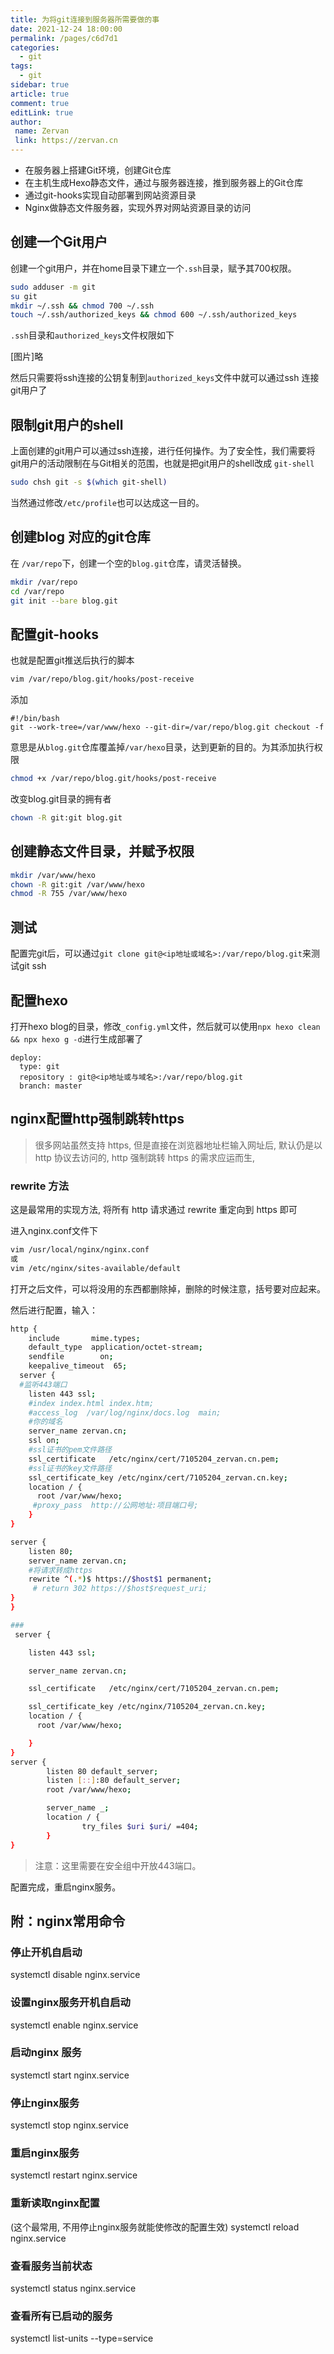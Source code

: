 ```yaml
---
title: 为将git连接到服务器所需要做的事
date: 2021-12-24 18:00:00
permalink: /pages/c6d7d1
categories:
  - git
tags:
  - git
sidebar: true
article: true
comment: true
editLink: true
author:
 name: Zervan
 link: https://zervan.cn
---
```


- 在服务器上搭建Git环境，创建Git仓库
- 在主机生成Hexo静态文件，通过与服务器连接，推到服务器上的Git仓库
- 通过git-hooks实现自动部署到网站资源目录
- Nginx做静态文件服务器，实现外界对网站资源目录的访问

## 创建一个Git用户

创建一个git用户，并在home目录下建立一个`.ssh`目录，赋予其700权限。

```bash
sudo adduser -m git
su git
mkdir ~/.ssh && chmod 700 ~/.ssh
touch ~/.ssh/authorized_keys && chmod 600 ~/.ssh/authorized_keys
```

`.ssh`目录和`authorized_keys`文件权限如下

[图片]略

然后只需要将ssh连接的公钥复制到`authorized_keys`文件中就可以通过ssh 连接git用户了

## 限制git用户的shell

上面创建的git用户可以通过ssh连接，进行任何操作。为了安全性，我们需要将git用户的活动限制在与Git相关的范围，也就是把git用户的shell改成 `git-shell`

```bash
sudo chsh git -s $(which git-shell)
```

当然通过修改`/etc/profile`也可以达成这一目的。

## 创建blog 对应的git仓库

在 `/var/repo`下，创建一个空的`blog.git`仓库，请灵活替换。

```bash
mkdir /var/repo
cd /var/repo
git init --bare blog.git
```

## 配置git-hooks

也就是配置git推送后执行的脚本

```bash
vim /var/repo/blog.git/hooks/post-receive
```

添加

```text
#!/bin/bash
git --work-tree=/var/www/hexo --git-dir=/var/repo/blog.git checkout -f
```

意思是从`blog.git`仓库覆盖掉`/var/hexo`目录，达到更新的目的。为其添加执行权限

```bash
chmod +x /var/repo/blog.git/hooks/post-receive
```

改变blog.git目录的拥有者

```bash
chown -R git:git blog.git
```

## 创建静态文件目录，并赋予权限

```bash
mkdir /var/www/hexo
chown -R git:git /var/www/hexo
chmod -R 755 /var/www/hexo
```

## 测试

配置完git后，可以通过`git clone git@<ip地址或域名>:/var/repo/blog.git`来测试git ssh

## 配置hexo

打开hexo blog的目录，修改`_config.yml`文件，然后就可以使用`npx hexo clean && npx hexo g -d`进行生成部署了

```text
deploy:
  type: git
  repository : git@<ip地址或与域名>:/var/repo/blog.git
  branch: master
```

## nginx配置http强制跳转https

> 很多网站虽然支持 https, 但是直接在浏览器地址栏输入网址后, 默认仍是以 http 协议去访问的, http 强制跳转 https 的需求应运而生, 

### rewrite 方法

这是最常用的实现方法, 将所有 http 请求通过 rewrite 重定向到 https 即可

进入nginx.conf文件下

```bash
vim /usr/local/nginx/nginx.conf
或
vim /etc/nginx/sites-available/default
```

打开之后文件，可以将没用的东西都删除掉，删除的时候注意，括号要对应起来。

然后进行配置，输入：

```bash
http {
    include       mime.types;
    default_type  application/octet-stream;
    sendfile        on;
    keepalive_timeout  65;
  server {
  #监听443端口
    listen 443 ssl;
    #index index.html index.htm;
    #access_log  /var/log/nginx/docs.log  main;
    #你的域名
    server_name zervan.cn; 
    ssl on;
    #ssl证书的pem文件路径
    ssl_certificate   /etc/nginx/cert/7105204_zervan.cn.pem;
    #ssl证书的key文件路径
    ssl_certificate_key /etc/nginx/cert/7105204_zervan.cn.key;
    location / {
      root /var/www/hexo;
     #proxy_pass  http://公网地址:项目端口号;
    }
}

server {
    listen 80;
    server_name zervan.cn;
    #将请求转成https
    rewrite ^(.*)$ https://$host$1 permanent;
     # return 302 https://$host$request_uri;
}
}

###
 server {

    listen 443 ssl;

    server_name zervan.cn; 

    ssl_certificate   /etc/nginx/cert/7105204_zervan.cn.pem;

    ssl_certificate_key /etc/nginx/7105204_zervan.cn.key;
    location / {
      root /var/www/hexo;

    }
}
server {
        listen 80 default_server;
        listen [::]:80 default_server;
        root /var/www/hexo;

        server_name _;
        location / {
                try_files $uri $uri/ =404;
        }
}
```

> 注意：这里需要在安全组中开放443端口。

配置完成，重启nginx服务。



## 附：nginx常用命令

### 停止开机自启动

systemctl disable nginx.service

### 设置nginx服务开机自启动

systemctl enable nginx.service

### 启动nginx 服务

systemctl start nginx.service

### 停止nginx服务

systemctl stop nginx.service

### 重启nginx服务

systemctl restart nginx.service

### 重新读取nginx配置

(这个最常用, 不用停止nginx服务就能使修改的配置生效)
systemctl reload nginx.service

### 查看服务当前状态

systemctl status nginx.service

### 查看所有已启动的服务

systemctl list-units --type=service



